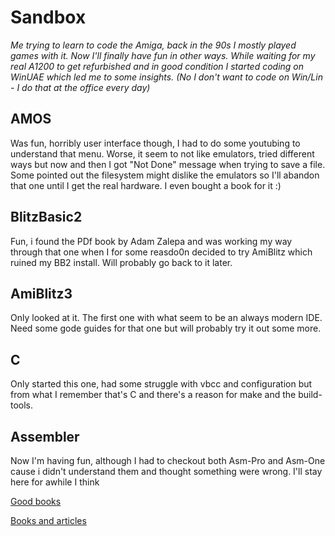 # Sandbox
*Me trying to learn to code the Amiga, back in the 90s I mostly played games with it. Now I'll finally have fun in other ways.
While waiting for my real A1200 to get refurbished and in good condition I started coding on WinUAE which led me to some insights. (No I don't want to code on Win/Lin - I do that at the office every day)*

## AMOS
Was fun, horribly user interface though, I had to do some youtubing to understand that menu. Worse, it seem to not like emulators, tried different ways but now and then I got "Not Done" message when trying to save a file. Some pointed out the filesystem
might dislike the emulators so I'll abandon that one until I get the real hardware. I even bought a book for it :)

## BlitzBasic2
Fun, i found the PDf book by Adam Zalepa and was working my way through that one when I for some reasdo0n decided to try AmiBlitz which ruined my BB2 install. Will probably go back to it later.

## AmiBlitz3
Only looked at it. The first one with what seem to be an always modern IDE. Need some gode guides for that one but will probably try it out some more.

## C
Only started this one, had some struggle with vbcc and configuration but from what I remember that's C and there's a reason for make and the build-tools.

## Assembler
Now I'm having fun, although I had to checkout both Asm-Pro and Asm-One cause i didn't understand them and thought something were wrong. I'll stay here for awhile I think

[Good books](https://www.retro-commodore.eu/amiga-development/)

[Books and articles](https://developer.amigaos3.net/)
